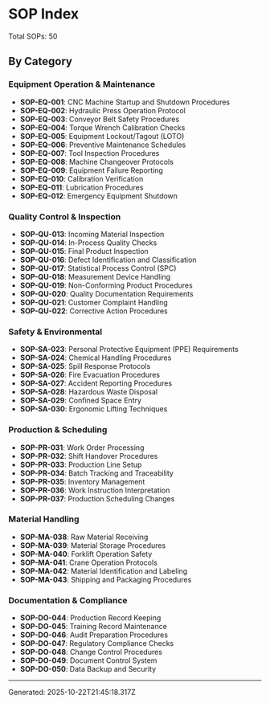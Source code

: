 # SOP Index

Total SOPs: 50

## By Category

### Equipment Operation & Maintenance
- **SOP-EQ-001**: CNC Machine Startup and Shutdown Procedures
- **SOP-EQ-002**: Hydraulic Press Operation Protocol
- **SOP-EQ-003**: Conveyor Belt Safety Procedures
- **SOP-EQ-004**: Torque Wrench Calibration Checks
- **SOP-EQ-005**: Equipment Lockout/Tagout (LOTO)
- **SOP-EQ-006**: Preventive Maintenance Schedules
- **SOP-EQ-007**: Tool Inspection Procedures
- **SOP-EQ-008**: Machine Changeover Protocols
- **SOP-EQ-009**: Equipment Failure Reporting
- **SOP-EQ-010**: Calibration Verification
- **SOP-EQ-011**: Lubrication Procedures
- **SOP-EQ-012**: Emergency Equipment Shutdown

### Quality Control & Inspection
- **SOP-QU-013**: Incoming Material Inspection
- **SOP-QU-014**: In-Process Quality Checks
- **SOP-QU-015**: Final Product Inspection
- **SOP-QU-016**: Defect Identification and Classification
- **SOP-QU-017**: Statistical Process Control (SPC)
- **SOP-QU-018**: Measurement Device Handling
- **SOP-QU-019**: Non-Conforming Product Procedures
- **SOP-QU-020**: Quality Documentation Requirements
- **SOP-QU-021**: Customer Complaint Handling
- **SOP-QU-022**: Corrective Action Procedures

### Safety & Environmental
- **SOP-SA-023**: Personal Protective Equipment (PPE) Requirements
- **SOP-SA-024**: Chemical Handling Procedures
- **SOP-SA-025**: Spill Response Protocols
- **SOP-SA-026**: Fire Evacuation Procedures
- **SOP-SA-027**: Accident Reporting Procedures
- **SOP-SA-028**: Hazardous Waste Disposal
- **SOP-SA-029**: Confined Space Entry
- **SOP-SA-030**: Ergonomic Lifting Techniques

### Production & Scheduling
- **SOP-PR-031**: Work Order Processing
- **SOP-PR-032**: Shift Handover Procedures
- **SOP-PR-033**: Production Line Setup
- **SOP-PR-034**: Batch Tracking and Traceability
- **SOP-PR-035**: Inventory Management
- **SOP-PR-036**: Work Instruction Interpretation
- **SOP-PR-037**: Production Scheduling Changes

### Material Handling
- **SOP-MA-038**: Raw Material Receiving
- **SOP-MA-039**: Material Storage Procedures
- **SOP-MA-040**: Forklift Operation Safety
- **SOP-MA-041**: Crane Operation Protocols
- **SOP-MA-042**: Material Identification and Labeling
- **SOP-MA-043**: Shipping and Packaging Procedures

### Documentation & Compliance
- **SOP-DO-044**: Production Record Keeping
- **SOP-DO-045**: Training Record Maintenance
- **SOP-DO-046**: Audit Preparation Procedures
- **SOP-DO-047**: Regulatory Compliance Checks
- **SOP-DO-048**: Change Control Procedures
- **SOP-DO-049**: Document Control System
- **SOP-DO-050**: Data Backup and Security

---
Generated: 2025-10-22T21:45:18.317Z
